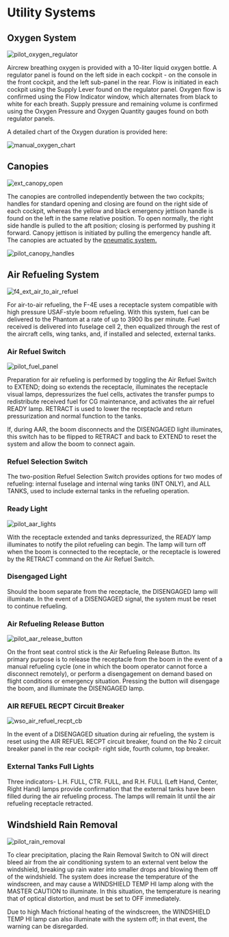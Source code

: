 # Utility Systems

## Oxygen System

![pilot_oxygen_regulator](../img/pilot_oxygen_regulator.jpg)

Aircrew breathing oxygen is provided with a 10-liter liquid oxygen bottle. A
regulator panel is found on the left side in each cockpit - on the console in the
front cockpit, and the left sub-panel in the rear. Flow is initiated in each
cockpit using the Supply Lever found on the regulator panel. Oxygen flow is
confirmed using the Flow Indicator window, which alternates from black to white
for each breath. Supply pressure and remaining volume is confirmed using the
Oxygen Pressure and Oxygen Quantity gauges found on both regulator panels.

A detailed chart of the Oxygen duration is provided here:

![manual_oxygen_chart](../img/manual_oxygen_chart.jpg)

## Canopies

![ext_canopy_open](../img/ext_canopy_open.jpg)

The canopies are controlled independently between the two cockpits; handles for
standard opening and closing are found on the right side of each cockpit,
whereas the yellow and black emergency jettison handle is found on the left in
the same relative position. To open normally, the right side handle is pulled to
the aft position; closing is performed by pushing it forward. Canopy jettison is
initiated by pulling the emergency handle aft. The canopies are actuated by
the [pneumatic system.](pneumatics.md)

![pilot_canopy_handles](../img/pilot_canopy_handle.jpg)

## Air Refueling System

![f4_ext_air_to_air_refuel](../img/ext_air_to_air_refuel.jpg)

For air-to-air refueling, the F-4E uses a receptacle system compatible with high
pressure USAF-style boom refueling. With this system, fuel can be delivered to
the Phantom at a rate of up to 3900 lbs per minute. Fuel received is delivered
into fuselage cell 2, then equalized through the rest of the aircraft cells,
wing tanks, and, if installed and selected, external tanks.

### Air Refuel Switch

![pilot_fuel_panel](../img/pilot_fuel_panel.jpg)

Preparation for air refueling is performed by toggling the Air Refuel Switch to
EXTEND; doing so extends the receptacle, illuminates the receptacle visual
lamps, depressurizes the fuel cells, activates the transfer pumps to
redistribute received fuel for CG maintenance, and activates the air refuel
READY lamp. RETRACT is used to lower the receptacle and return pressurization
and normal function to the tanks.

If, during AAR, the boom disconnects and the DISENGAGED light illuminates, this
switch has to be flipped to RETRACT and back to EXTEND to reset the system and
allow the boom to connect again.

### Refuel Selection Switch

The two-position Refuel Selection Switch provides options for two modes of
refueling: internal fuselage and internal wing tanks (INT ONLY), and ALL TANKS,
used to include external tanks in the refueling operation.

### Ready Light

![pilot_aar_lights](../img/pilot_aar_lights.jpg)

With the receptacle extended and tanks depressurized, the READY lamp illuminates
to notify the pilot refueling can begin. The lamp will turn off when the boom is
connected to the receptacle, or the receptacle is lowered by the RETRACT command
on the Air Refuel Switch.

### Disengaged Light

Should the boom separate from the receptacle, the DISENGAGED lamp will
illuminate. In the event of a DISENGAGED signal, the system must be reset to
continue refueling.

### Air Refueling Release Button

![pilot_aar_release_button](../img/pilot_aar_release_switch.jpg)

On the front seat control stick is the Air Refueling Release Button. Its primary
purpose is to release the receptacle from the boom in the event of a manual
refueling cycle (one in which the boom operator cannot force a disconnect
remotely), or perform a disengagement on demand based on flight conditions or
emergency situation. Pressing the button will disengage the boom, and illuminate
the DISENGAGED lamp.

### AIR REFUEL RECPT Circuit Breaker

![wso_air_refuel_recpt_cb](../img/wso_air_refuel_recpt_cb.jpg)

In the event of a DISENGAGED situation during air refueling, the system is reset
using the AIR REFUEL RECPT circuit breaker, found on the No 2 circuit breaker
panel in the rear cockpit- right side, fourth column, top breaker.

### External Tanks Full Lights

Three indicators- L.H. FULL, CTR. FULL, and R.H. FULL (Left Hand, Center, Right
Hand) lamps provide confirmation that the external tanks have been filled during
the air refueling process. The lamps will remain lit until the air refueling
receptacle retracted.

## Windshield Rain Removal

![pilot_rain_removal](../img/pilot_rain_removal.jpg)

To clear precipitation, placing the Rain Removal Switch to ON will direct bleed
air from the air conditioning system to an external vent below the windshield,
breaking up rain water into smaller drops and blowing them off of the
windshield. The system does increase the temperature of the windscreen, and may
cause a WINDSHIELD TEMP HI lamp along with the MASTER CAUTION to illuminate. In
this situation, the temperature is nearing that of optical distortion, and must
be set to OFF immediately.

Due to high Mach frictional heating of the windscreen, the WINDSHIELD TEMP HI
lamp can also illuminate with the system off; in that event, the warning can be
disregarded.
